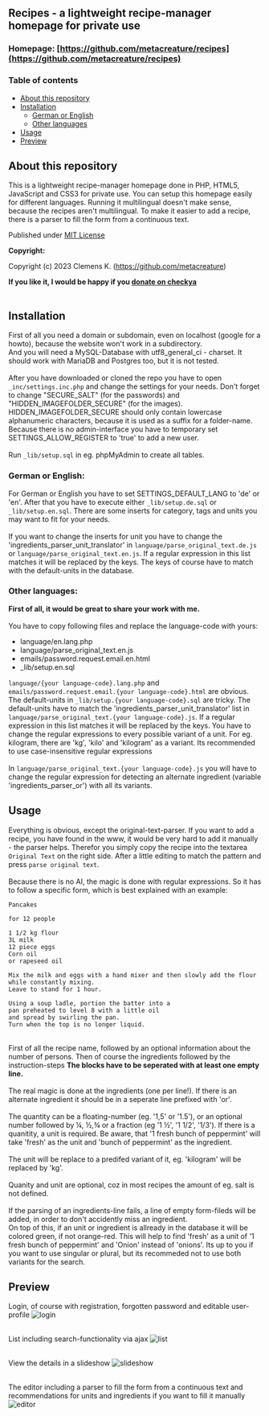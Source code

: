 ## Recipes - a lightweight recipe-manager homepage for private use 

### Homepage: [https://github.com/metacreature/recipes](https://github.com/metacreature/recipes)

### Table of contents
- [About this repository](#about-this-repository)
- [Installation](#installation)
  - [German or English](#german-or-english)
  - [Other languages](#other-languages)
- [Usage](#usage)
- [Preview](#preview)


## About this repository
This is a lightweight recipe-manager homepage done in PHP, HTML5, JavaScript and CSS3 for private use.
You can setup this homepage easily for different languages. Running it multilingual doesn't make sense, because the recipes aren't multilingual. To make it easier to add a recipe, there is a parser to fill the form from a continuous text.

Published under [MIT License](https://choosealicense.com/licenses/mit/)

**Copyright:**

Copyright (c) 2023 Clemens K. (https://github.com/metacreature)

**If you like it, I would be happy if you  [donate on checkya](https://checkya.com/1hhp2cpit9eha/payme)**<br /><br />

## Installation
First of all you need a domain or subdomain, even on localhost (google for a howto), because the website won't work in a subdirectory.<br />
And you will need a MySQL-Database with utf8_general_ci - charset. It should work with MariaDB and Postgres too, but it is not tested.<br /><br />
After you have downloaded or cloned the repo you have to open `_inc/settings.inc.php` and change the settings for your needs.
Don't forget to change "SECURE_SALT" (for the passwords) and "HIDDEN_IMAGEFOLDER_SECURE" (for the images). HIDDEN_IMAGEFOLDER_SECURE should only contain lowercase alphanumeric characters, because it is used as a suffix for a folder-name.<br />
Because there is no admin-interface you have to temporary set SETTINGS_ALLOW_REGISTER to 'true' to add a new user.<br /><br />
Run `_lib/setup.sql` in eg. phpMyAdmin to create all tables.

### German or English:
For German or English you have to set SETTINGS_DEFAULT_LANG to 'de' or 'en'. After that you have to execute either `_lib/setup.de.sql` or `_lib/setup.en.sql`. There are some inserts for category, tags and units you may want to fit for your needs. <br /><br />
If you want to change the inserts for unit you have to change the 'ingredients_parser_unit_translator' in `language/parse_original_text.de.js` or `language/parse_original_text.en.js`. If a regular expression in this list matches it will be replaced by the keys. The keys of course have to match with the default-units in the database.

### Other languages:
**First of all, it would be great to share your work with me.**<br /><br />
You have to copy following files and replace the language-code with yours:
- language/en.lang.php
- language/parse_original_text.en.js
- emails/password.request.email.en.html
- _lib/setup.en.sql

`language/{your language-code}.lang.php` and `emails/password.request.email.{your language-code}.html` are obvious.<br />
The default-units in `_lib/setup.{your language-code}.sql` are tricky. The default-units have to match the 'ingredients_parser_unit_translator' list in `language/parse_original_text.{your language-code}.js`. If a regular expression in this list matches it will be replaced by the keys. You have to change the regular expressions to every possible variant of a unit. For eg. kilogram, there are 'kg', 'kilo' and 'kilogram' as a variant. Its recommended to use case-insensitive regular expressions<br /><br />
In `language/parse_original_text.{your language-code}.js` you will have to change the regular expression for detecting an alternate ingredient (variable 'ingredients_parser_or') with all its variants.


## Usage
Everything is obvious, except the original-text-parser. If you want to add a recipe, you have found in the www, it would be very hard to add it manually - the parser helps. Therefor you simply copy the recipe into the textarea `Original Text` on the right side. After a little editing to match the pattern and press `parse original text`. <br /><br />
Because there is no AI, the magic is done with regular expressions. So it has to follow a specific form, which is best explained with an example:
```
Pancakes

for 12 people

1 1/2 kg flour
3L milk
12 piece eggs
Corn oil
or rapeseed oil

Mix the milk and eggs with a hand mixer and then slowly add the flour
while constantly mixing.
Leave to stand for 1 hour.

Using a soup ladle, portion the batter into a 
pan preheated to level 8 with a little oil 
and spread by swirling the pan. 
Turn when the top is no longer liquid.
```
<br />
First of all the recipe name, followed by an optional information about the number of persons. Then of course the ingredients followed by the instruction-steps
<b>The blocks have to be seperated with at least one empty line.</b><br /><br />
The real magic is done at the ingredients (one per line!). If there is an alternate ingredient it should be in a seperate line prefixed with 'or'.<br /><br /> 
The quantity can be a floating-number (eg. '1,5' or '1.5'), or an optional number followed by ¼, ½,¾ or a fraction (eg '1 ½', '1 1/2', '1/3'). If there is a quanitity, a unit is required. Be aware, that '1 fresh bunch of peppermint' will take 'fresh' as the unit and 'bunch of peppermint' as the ingredient.<br /><br />
The unit will be replace to a predifed variant of it, eg. 'kilogram' will be replaced by 'kg'.<br /><br />
Quanity and unit are optional, coz in most recipes the amount of eg. salt is not defined.<br /><br />
If the parsing of an ingredients-line fails, a line of empty form-fileds will be added, in order to don't accidently miss an ingredient.<br />On top of this, if an unit or ingredient is allready in the database it will be colored green, if not orange-red. This will help to find 'fresh' as a unit of '1 fresh bunch of peppermint' and 'Onion' instead of 'onions'. Its up to you if you want to use singular or plural, but its recommeded not to use both variants for the search.



## Preview

Login, of course with registration, forgotten password and editable user-profile
![login](docs/login.png)<br /><br />

List including search-functionality via ajax
![list](docs/list.png)<br /><br />

View the details in a slideshow
![slideshow](docs/slideshow.png)<br /><br />

The editor including a parser to fill the form from a continuous text and recommendations for units and ingredients if you want to fill it manually
![editor](docs/editor.png)<br /><br />
